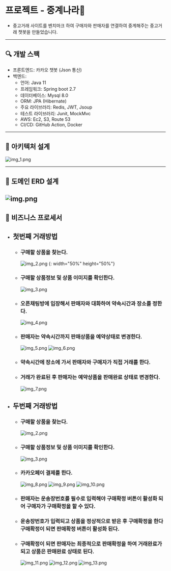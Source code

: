 # 프로젝트 - 중계나라🥕
- 중고거래 사이트를 벤치마크 하여 구매자와 판매자를 연결하여 중계해주는 중고거래 챗봇을 만들었습니다.
---
## 🔍 개발 스팩
- 프론트엔드: 카카오 챗봇 (Json 통신)
- 백엔드:
  - 언어: Java 11
  - 프레임워크: Spring boot 2.7
  - 데이터베이스: Mysql 8.0
  - ORM: JPA (Hibernate)
  - 주요 라이브러리: Redis, JWT, Jsoup
  - 테스트 라이브러리: Junit, MockMvc 
  - AWS: Ec2, S3, Route 53
  - CI/CD: GitHub Action, Docker
---
## 📮 아키텍처 설계
![img_1.png](img_1.png)

---
## 🚀 도메인 ERD 설계
![img.png](img.png)
---
## 🎯 비즈니스 프로세서  

- ## 첫번째 거래방법
  - ### 구매할 상품을 찾는다.
    ![img_2.png](img_2.png) {: width="50%" height="50%"}
  - ### 구매할 상품정보 및 상품 이미지를 확인한다.
    ![img_3.png](img_3.png)
  - ### 오픈채팅방에 입장해서 판매자와 대화하여 약속시간과 장소를 정한다.
    ![img_4.png](img_4.png)
  - ### 판매자는 약속시간까지 판매상품을 예약상태로 변경한다.
    ![img_5.png](img_5.png)
    ![img_6.png](img_6.png)
  - ### 약속시간에 장소에 가서 판매자와 구매자가 직접 거래를 한다.
  - ### 거래가 완료된 후 판매자는 예약상품을 판매완료 상태로 변경한다.
    ![img_7.png](img_7.png)

- ## 두번째 거래방법
  - ### 구매할 상품을 찾는다.
    ![img_2.png](img_2.png)
  - ### 구매할 상품정보 및 상품 이미지를 확인한다.
    ![img_3.png](img_3.png)
  - ### 카카오페이 결제를 한다.
    ![img_8.png](img_8.png)
    ![img_9.png](img_9.png)
    ![img_10.png](img_10.png)
  - ### 판매자는 운송장번호를 필수로 입력해야 구매확정 버튼이 활성화 되어 구매자가 구매확정을 할 수 있다.
  - ### 운송장번호가 입력되고 상품을 정상적으로 받은 후 구매확정을 한다 구매확정이 되면 판매확정 버튼이 활성화 된다. 
  - ### 구매확정이 되면 판매자는 최종적으로 판매확정을 하여 거래완료가 되고 상품은 판매완료 상태로 된다.
    ![img_11.png](img_11.png)
    ![img_12.png](img_12.png)
    ![img_13.png](img_13.png)


